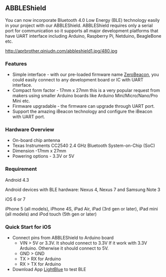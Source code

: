 <languages/>

## ABBLEShield

You can now incorporate Bluetooth 4.0 Low Energy (BLE) technology easily
in your project with our ABBLEShield. ABBLEShield requires only a serial
port for communication so it supports all major development platforms
that have UART interface including Arduino, Raspberry Pi, Netduino,
BeagleBone etc.

<http://aprbrother.qiniudn.com/abbleshield1.jpg/480.jpg>

### Features

  - Simple interface - with our pre-loaded firmware name
    [ZeroBeacon](/Firmware/ZeroBeacon "wikilink"), you could easily
    connect to any development board or IC with UART interface.
  - Compact form factor - 17mm x 27mm this is a very popular request
    from makers using smaller Arduino boards like Arduino
    Mini/Micro/Nano/Pro Mini etc.
  - Firmware upgradable - the firmware can upgrade through UART port.
  - Support the amazing iBeacon technology and configure the iBeacon
    with UART port.

### Hardware Overview

  - On-board chip antenna
  - Texas Instruments CC2540 2.4 GHz Bluetooth System-on-Chip (SoC)
  - Dimension -17mm x 27mm
  - Powering options - 3.3V or 5V

### Requirement

Android 4.3

Android devices with BLE hardware: Nexus 4, Nexus 7 and Samsung Note 3

iOS 6 or 7

iPhone 5 (all models), iPhone 4S, iPad Air, iPad (3rd gen or later),
iPad mini (all models) and iPod touch (5th gen or later)

### Quick Start for iOS

  - Connect pins from ABBLEShield to Arduino board
      - VIN \> 5V or 3.3V. It should connect to 3.3V If it work with
        3.3V Arduino. Otherwise it should connect to 5V.
      - GND \> GND
      - TX \> RX for Arduino
      - RX \> TX for Arduino
  - Download App
    [LightBlue](https://itunes.apple.com/app/lightblue/id557428110?mt=8)
    to test BLE